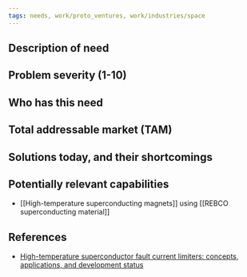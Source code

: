```yaml
---
tags: needs, work/proto_ventures, work/industries/space
---
```


## Description of need

## Problem severity (1-10)

## Who has this need

## Total addressable market (TAM)

## Solutions today, and their shortcomings

## Potentially relevant capabilities
- [[High-temperature superconducting magnets]] using [[REBCO superconducting material]]

## References
- [High-temperature superconductor fault current limiters: concepts, applications, and development status](https://iopscience.iop.org/article/10.1088/0953-2048/20/3/R01)

